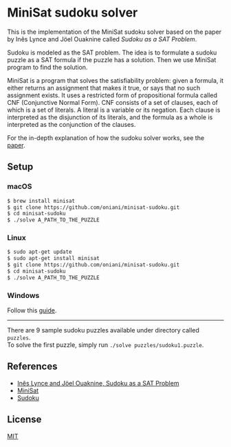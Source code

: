 # MiniSat sudoku solver

This is the implementation of the MiniSat sudoku solver based on the paper by Inês Lynce and Jöel Ouaknine called *Sudoku as a SAT Problem*.

Sudoku is modeled as the SAT problem. The idea is to formulate a sudoku puzzle as a SAT formula if the puzzle has a solution. Then we use MiniSat program to find the solution.

MiniSat is a program that solves the satisfiability problem: given a formula, it either returns an assignment that makes it true, or says that no such assignment exists. It uses a restricted form of propositional formula called CNF (Conjunctive Normal Form). CNF consists of a set of clauses, each of which is a set of literals. A literal is a variable or its negation. Each clause is interpreted as the disjunction of its literals, and the formula as a whole is interpreted as the conjunction of the clauses.

For the in-depth explanation of how the sudoku solver works, see the [paper](paper.pdf).

## Setup

### macOS
```bash
$ brew install minisat
$ git clone https://github.com/oniani/minisat-sudoku.git
$ cd minisat-sudoku
$ ./solve A_PATH_TO_THE_PUZZLE
```

### Linux
```bash
$ sudo apt-get update
$ sudo apt-get install minisat
$ git clone https://github.com/oniani/minisat-sudoku.git
$ cd minisat-sudoku
$ ./solve A_PATH_TO_THE_PUZZLE
```

### Windows
Follow this [guide](http://web.cecs.pdx.edu/~hook/logicw11/Assignments/MinisatOnWindows.html).

---
There are 9 sample sudoku puzzles available under directory called `puzzles`.  
To solve the first puzzle, simply run `./solve puzzles/sudoku1.puzzle`.


## References
* [Inês Lynce and Jöel Ouaknine, Sudoku as a SAT Problem](paper.pdf)
* [MiniSat](http://minisat.se/)
* [Sudoku](https://en.wikipedia.org/wiki/Sudoku)

## License
[MIT](https://github.com/oniani/minisat-sudoku/blob/master/LICENSE)
